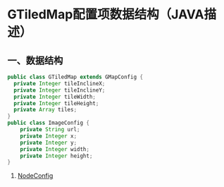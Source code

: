 # GTiledMap配置项数据结构（JAVA描述）
## 一、数据结构
```java
public class GTiledMap extends GMapConfig {
  private Integer tileInclineX;
  private Integer tileInclineY;
  private Integer tileWidth;
  private Integer tileHeight;
  private Array tiles; 
}
public class ImageConfig {
    private String url;
    private Integer x;
    private Integer y;
    private Integer width;
    private Integer height;
}
```
1. [NodeConfig](../../core/Node.MD)